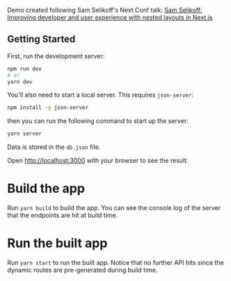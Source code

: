 Demo created following Sam Selikoff's Next Conf talk: [Sam Selikoff: Improving developer and user experience with nested layouts in Next.js](https://www.youtube.com/watch?v=6mQ3M1CUGnk&t=229s&ab_channel=Vercel)

## Getting Started

First, run the development server:

```bash
npm run dev
# or
yarn dev
```

You'll also need to start a local server. This requires `json-server`:

```bash
npm install -g json-server
```

then you can run the following command to start up the server:

```bash
yarn server
```

Data is stored in the `db.json` file.

Open [http://localhost:3000](http://localhost:3000) with your browser to see the result.

# Build the app

Run `yarn build` to build the app. You can see the console log of the server that the endpoints are hit at build time.

# Run the built app

Run `yarn start` to run the built app. Notice that no further API hits since the dynamic routes are pre-generated during build time.
